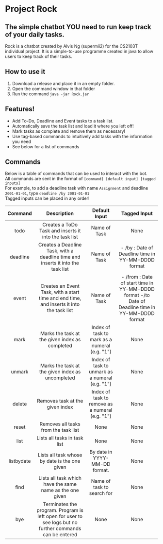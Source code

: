 # Project Rock
## The simple chatbot YOU need to run keep track of your daily tasks.

Rock is a chatbot created by Alvis Ng (supermii2) for the CS2103T individual project.
It is a simple-to-use programme created in java to allow users to keep track of their tasks.

## How to use it
1. Download a release and place it in an empty folder.
2. Open the command window in that folder
3. Run the command `java -jar Rock.jar`

## Features!
- Add To-Do, Deadline and Event tasks to a task list.
- Automatically save the task list and load it where you left off!
- Mark tasks as complete and remove them as necessary!
- Use tag-based commands to intuitively add tasks with the information you need
- See below for a list of commands

## Commands
Below is a table of commands that can be used to interact with the bot.\
All commands are sent in the format of `[command] [default input] [tagged inputs]`\
For example, to add a deadline task with name `Assignment` and deadline `2001-01-01`, type
`deadline /by 2001-01-01` \
Tagged inputs can be placed in any order!

|  Command   |                                               Description                                                |                  Default Input                  |                                           Tagged Input                                            |
|:----------:|:--------------------------------------------------------------------------------------------------------:|:-----------------------------------------------:|:-------------------------------------------------------------------------------------------------:|
|    todo    |                          Creates a ToDo Task and inserts it into the task list                           |                  Name of Task                   |                                               None                                                |
|  deadline  |             Creates a Deadline Task, with a deadline time and inserts it into the task list              |                  Name of Task                   |                        - /by : Date of Deadline time in YY-MM-DDDD format                         |
|   event    |         Creates an Event Task, with a start time and end time, and inserts it into the task list         |                  Name of Task                   | - /from : Date of start time in YY-MM-DDDD format -/to Date of Deadline time in YY-MM-DDDD format |
|    mark    |                              Marks the task at the given index as completed                              |  Index of task to mark as a numeral (e.g. "1")  |                                               None                                                |
|   unmark   |                             Marks the task at the given index as uncompleted                             | Index of task to unmark as a numeral (e.g. "1") |                                               None                                                |
|   delete   |                                     Removes task at the given index                                      | Index of task to remove as a numeral (e.g. "1") |                                               None                                                |
|   reset    |                                   Removes all tasks from the task list                                   |                      None                       |                                               None                                                |
|    list    |                                       Lists all tasks in task list                                       |                      None                       |                                               None                                                |
| listbydate |                              Lists all task whose by date is the one given                               |          By date in YYYY-MM-DD format.          |                                               None                                                |
|    find    |                         Lists all task which have the same name as the one given                         |           Name of task to search for            |                                               None                                                |
|    bye     | Terminates the program. Program is left open for user to see logs but no further commands can be entered |                      None                       |                                               None                                                |
